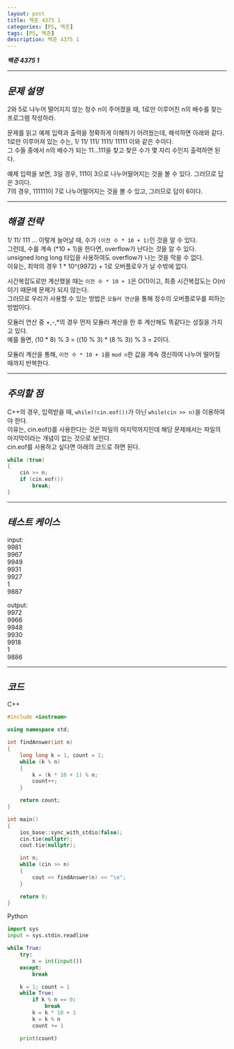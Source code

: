 ```yaml
---
layout: post
title: 백준 4375 1
categories: [PS, 백준]
tags: [PS, 백준]
description: 백준 4375 1
---
```


**_백준 4375 1_**

<hr>

## **_문제 설명_**

2와 5로 나누어 떨어지지 않는 정수 n이 주어졌을 때, 1로만 이루어진 n의 배수를 찾는 프로그램 작성하라.

문제를 읽고 예제 입력과 출력을 정확하게 이해하기 어려웠는데, 해석하면 아래와 같다.  
1로만 이루어져 있는 수는, 1/ 11/ 111/ 1111/ 11111 이와 같은 수이다.  
그 수들 중에서 n의 배수가 되는 11...111을 찾고 찾은 수가 몇 자리 수인지 출력하면 된다.

예제 입력을 보면, 3일 경우, 111이 3으로 나누어떨어지는 것을 볼 수 있다. 그러므로 답은 3이다.  
7의 경우, 111111이 7로 나누어떨어지는 것을 볼 수 있고, 그러므로 답이 6이다.

<hr>

## **_해결 전략_**

1/ 11/ 111 ... 이렇게 늘어날 때, 수가 `(이전 수 * 10 + 1)`인 것을 알 수 있다.  
그런데, 수를 계속 (\*10 + 1)을 한다면, overflow가 난다는 것을 알 수 있다.  
unsigned long long 타입을 사용하여도 overflow가 나는 것을 막을 수 없다.  
이유는, 최악의 경우 1 \* 10^{9972} + 1로 오버플로우가 날 수밖에 없다.

시간복잡도로만 계산했을 때는 `이전 수 * 10 + 1`은 O(1)이고, 최종 시간복잡도는 O(n)이기 때문에 문제가 되지 않는다.  
그러므로 우리가 사용할 수 있는 방법은 `모듈러 연산`을 통해 정수의 오버플로우를 피하는 방법이다.

모듈러 연산 중 +,-,\*의 경우 먼저 모듈러 계산을 한 후 계산해도 똑같다는 성질을 가지고 있다.  
예를 들면, (10 \* 8) % 3 = ((10 % 3) \* (8 % 3)) % 3 = 2이다.

모듈러 계산을 통해, `이전 수 * 10 + 1`을 `mod n`한 값을 계속 갱신하여 나누어 떨어질 때까지 반복한다.

<hr>

## **_주의할 점_**

C++의 경우, 입력받을 때, `while(!cin.eof())`가 아닌 `while(cin >> n)`을 이용하여야 한다.  
이유는, cin.eof()를 사용한다는 것은 파일의 마지막까지인데 해당 문제에서는 파일의 마지막이라는 개념이 없는 것으로 보인다.  
cin.eof를 사용하고 싶다면 아래의 코드로 하면 된다.

```c++
while (true)
{
    cin >> n;
    if (cin.eof())
        break;
}
```

<hr>

## **_테스트 케이스_**

input:  
9981  
9967  
9949  
9931  
9927  
1  
9887

output:  
9972  
9966  
9948  
9930  
9918  
1  
9886

<hr>

## **_코드_**

C++

```c++
#include <iostream>

using namespace std;

int findAnswer(int n)
{
    long long k = 1, count = 1;
    while (k % n)
    {
        k = (k * 10 + 1) % n;
        count++;
    }

    return count;
}

int main()
{
    ios_base::sync_with_stdio(false);
    cin.tie(nullptr);
    cout.tie(nullptr);

    int n;
    while (cin >> n)
    {
        cout << findAnswer(n) << "\n";
    }

    return 0;
}
```

Python

```python
import sys
input = sys.stdin.readline

while True:
    try:
        n = int(input())
    except:
        break

    k = 1; count = 1
    while True:
        if k % n == 0:
            break
        k = k * 10 + 1
        k = k % n
        count += 1

    print(count)
```
